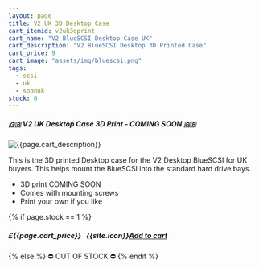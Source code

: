 ```yaml
---
layout: page
title: V2 UK 3D Desktop Case
cart_itemid: v2uk3dprint
cart_name: "V2 BlueSCSI Desktop Case UK"
cart_description: "V2 BlueSCSI Desktop 3D Printed Case"
cart_price: 9
cart_image: "assets/img/bluescsi.png"
tags: 
  - scsi
  - uk
  - soonuk
stock: 0
---
```


##### 🇬🇧 V2 UK Desktop Case 3D Print - COMING SOON 🇬🇧

![{{page.cart_description}}]({{page.cart_image}})

This is the 3D printed Desktop case for the V2 Desktop BlueSCSI for UK buyers. This helps mount the BlueSCSI into the standard hard drive bays.

* 3D print COMING SOON
* Comes with mounting screws
* Print your own if you like

{% if page.stock == 1 %}
##### £{{page.cart_price}} &nbsp; {{site.icon}}[Add to cart](/cart#{{page.cart_itemid}})
{% else %}
&#9940; OUT OF STOCK &#9940;
{% endif %}